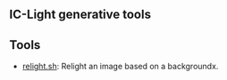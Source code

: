 IC-Light generative tools
---

## Tools

- [relight.sh](relight.sh): Relight an image based on a backgroundx.
